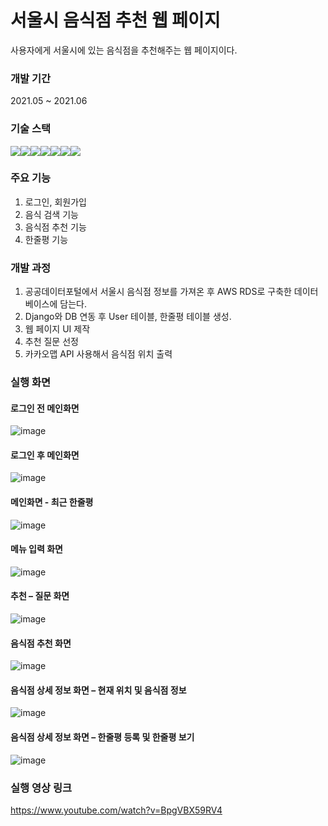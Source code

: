 # 서울시 음식점 추천 웹 페이지

사용자에게 서울시에 있는 음식점을 추천해주는 웹 페이지이다.


### 개발 기간

2021.05 ~ 2021.06



### 기술 스택

<img src="https://img.shields.io/badge/python-3776AB?style=for-the-badge&logo=python&logoColor=white"><img src="https://img.shields.io/badge/django-092E20?style=for-the-badge&logo=django&logoColor=white"><img src="https://img.shields.io/badge/mysql-4479A1?style=for-the-badge&logo=mysql&logoColor=white"><img src="https://img.shields.io/badge/javascript-F7DF1E?style=for-the-badge&logo=javascript&logoColor=white"><img src="https://img.shields.io/badge/HTML5-E34F26?style=for-the-badge&logo=HTML5&logoColor=white"><img src="https://img.shields.io/badge/CSS3-1572B6?style=for-the-badge&logo=CSS3&logoColor=white"><img src="https://img.shields.io/badge/amazon aws-232F3E?style=for-the-badge&logo=amazonaws&logoColor=white">



### 주요 기능

1. 로그인, 회원가입
2. 음식 검색 기능
3. 음식점 추천 기능
4. 한줄평 기능



### 개발 과정

1. 공공데이터포털에서 서울시 음식점 정보를 가져온 후 AWS RDS로 구축한 데이터베이스에 담는다.
2. Django와 DB 연동 후 User 테이블, 한줄평 테이블 생성.
3. 웹 페이지 UI 제작
4. 추천 질문 선정
4. 카카오맵 API 사용해서 음식점 위치 출력



### 실행 화면

#### 로그인 전 메인화면

![image](https://user-images.githubusercontent.com/57345435/122889301-a2c31a00-d37d-11eb-85db-84de2c9bafb0.png)



#### 로그인 후 메인화면

![image](https://user-images.githubusercontent.com/57345435/122889845-1e24cb80-d37e-11eb-88ce-e3fae3ce48f5.png)



#### 메인화면 - 최근 한줄평

![image](https://user-images.githubusercontent.com/57345435/122890037-4c0a1000-d37e-11eb-8170-a7f7237c4661.png)



#### 메뉴 입력 화면

![image](https://user-images.githubusercontent.com/57345435/122890381-92f80580-d37e-11eb-8bfb-9086b058cd56.png)  



#### 추천 – 질문 화면

![image](https://user-images.githubusercontent.com/57345435/122890455-a73c0280-d37e-11eb-856e-7c6045b4acf8.png)

#### 음식점 추천 화면

![image](https://user-images.githubusercontent.com/57345435/122890677-dce0eb80-d37e-11eb-872b-7533d2b7dd28.png)



#### 음식점 상세 정보 화면 – 현재 위치 및 음식점 정보

![image](https://user-images.githubusercontent.com/57345435/122890849-069a1280-d37f-11eb-8f9a-8980b8b6a64b.png)



#### 음식점 상세 정보 화면 – 한줄평 등록 및 한줄평 보기

![image](https://user-images.githubusercontent.com/57345435/122890993-22051d80-d37f-11eb-8334-8e63404e6a71.png)



### 실행 영상 링크

https://www.youtube.com/watch?v=BpgVBX59RV4
